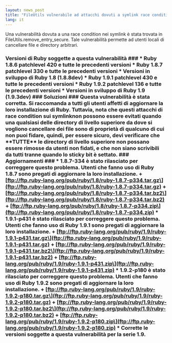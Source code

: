 ```yaml
---
layout: news_post
title: "FileUtils vulnerabile ad attacchi dovuti a symlink race conditions"
lang: it
---
```


Una vulnerabilità dovuta a una race condition nei symlink è stata
trovata in FileUtils.remove\_entry\_secure. Tale vulnerabilità permette
ad utenti locali di cancellare file e directory arbitrari.

 ### Versioni di Ruby soggette a questa vulnerabilità ### \* Ruby 1.8.6 patchlevel 420 e tutte le precedenti versioni \* Ruby 1.8.7 patchlevel 330 e tutte le precedenti versioni \* Versioni in sviluppo di Ruby 1.8 (1.8.8dev) \* Ruby 1.9.1 patchlevel 430 e tutte le precedenti versioni \* Ruby 1.9.2 patchlevel 136 e tutte le precedenti versioni \* Versioni in sviluppo di Ruby 1.9 (1.9.3dev) ### Soluzioni ### Questa vulnerabilità è stata corretta. Si raccomanda a tutti gli utenti affetti di aggiornare la loro installazione di Ruby. Tuttavia, nota che questi attacchi di race condition sui symlinknon possono essere evitati quando una qualsiasi delle directory di livello superiore da dove si vogliono cancellare dei file sono di proprietà di qualcuno di cui non puoi fidare, quindi, per essere sicuro, devi verificare che \*\*TUTTE\*\* le directory di livello superiore non possano essere rimosse da utenti non fidati, e che non siano scrivibili da tutti tranne quando lo sticky bit è settato. ### Aggiornamenti ### \* 1.8.7-334 è stato rilasciato per correggere questo problema. Utenti che fanno uso di Ruby 1.8.7 sono pregati di aggiornare la loro installazione. + \[ftp://ftp.ruby-lang.org/pub/ruby/1.8/ruby-1.8.7-p334.tar.gz\](ftp://ftp.ruby-lang.org/pub/ruby/1.8/ruby-1.8.7-p334.tar.gz) + \[ftp://ftp.ruby-lang.org/pub/ruby/1.8/ruby-1.8.7-p334.tar.bz2\](ftp://ftp.ruby-lang.org/pub/ruby/1.8/ruby-1.8.7-p334.tar.bz2) + \[ftp://ftp.ruby-lang.org/pub/ruby/1.8/ruby-1.8.7-p334.zip\](ftp://ftp.ruby-lang.org/pub/ruby/1.8/ruby-1.8.7-p334.zip) \* 1.9.1-p431 è stato rilasciato per correggere questo problema. Utenti che fanno uso di Ruby 1.9.1 sono pregati di aggiornare la loro installazione. + \[ftp://ftp.ruby-lang.org/pub/ruby/1.9/ruby-1.9.1-p431.tar.gz\](ftp://ftp.ruby-lang.org/pub/ruby/1.9/ruby-1.9.1-p431.tar.gz) + \[ftp://ftp.ruby-lang.org/pub/ruby/1.9/ruby-1.9.1-p431.tar.bz2\](ftp://ftp.ruby-lang.org/pub/ruby/1.9/ruby-1.9.1-p431.tar.bz2) + \[ftp://ftp.ruby-lang.org/pub/ruby/1.9/ruby-1.9.1-p431.zip\](ftp://ftp.ruby-lang.org/pub/ruby/1.9/ruby-1.9.1-p431.zip) \* 1.9.2-p180 è stato rilasciato per correggere questo problema. Utenti che fanno uso di Ruby 1.9.2 sono pregati di aggiornare la loro installazione. + \[ftp://ftp.ruby-lang.org/pub/ruby/1.9/ruby-1.9.2-p180.tar.gz\](ftp://ftp.ruby-lang.org/pub/ruby/1.9/ruby-1.9.2-p180.tar.gz) + \[ftp://ftp.ruby-lang.org/pub/ruby/1.9/ruby-1.9.2-p180.tar.bz2\](ftp://ftp.ruby-lang.org/pub/ruby/1.9/ruby-1.9.2-p180.tar.bz2) + \[ftp://ftp.ruby-lang.org/pub/ruby/1.9/ruby-1.9.2-p180.zip\](ftp://ftp.ruby-lang.org/pub/ruby/1.9/ruby-1.9.2-p180.zip) \* Corrette le versioni soggette a questa vulnerabilità per la serie 1.9. 
